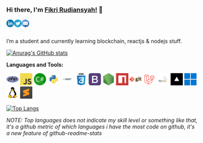 ### Hi there, I'm [Fikri Rudiansyah!](https://fikri.vercel.app/) 👋

<a href="https://www.linkedin.com/in/fikri-rudiansyah-700b171b6/" title="Connect to me">
  <img align="left" alt="Fikri Rudiansyah | LinkedIn" width="20px" src="./assets/linkedin.svg" />
</a>
<a href="https://twitter.com/FRDBlock" title="Follow me">
  <img align="left" alt="Fikri Rudiansyah | Twitter" width="20px" src="./assets/twitter.svg" />
</a>
<a href="mailto:fikrizhanking@gmail.com" title="Send email to me">
  <img align="left" alt="Fikri Rudiansyah | Mail" width="20px" src="./assets/email.svg" />
</a>
<br/>
<br/>

I’m a student and currently learning blockchain, reactjs & nodejs stuff. 

[![Anurag's GitHub stats](https://github-readme-stats.vercel.app/api?username=superXdev&theme=vue-dark)](https://github.com/superXdev/github-readme-stats)

**Languages and Tools:**

<code><img height="32" src="https://raw.githubusercontent.com/github/explore/main/topics/php/php.png"></code>
<code><img height="32" src="https://raw.githubusercontent.com/github/explore/main/topics/javascript/javascript.png"></code>
<code><img height="32" src="https://raw.githubusercontent.com/github/explore/main/topics/csharp/csharp.png"></code>
<code><img height="32" src="https://raw.githubusercontent.com/github/explore/main/topics/python/python.png"></code>
<code><img height="32" src="https://raw.githubusercontent.com/github/explore/main/topics/jquery/jquery.png"></code>
<code><img height="32" src="https://raw.githubusercontent.com/github/explore/main/topics/css/css.png"></code>
<code><img height="32" src="https://raw.githubusercontent.com/github/explore/main/topics/bootstrap/bootstrap.png"></code>
<code><img height="32" src="https://raw.githubusercontent.com/github/explore/main/topics/nodejs/nodejs.png"></code>
<code><img height="32" src="https://raw.githubusercontent.com/github/explore/main/topics/npm/npm.png"></code>
<code><img height="32" src="https://raw.githubusercontent.com/github/explore/main/topics/git/git.png"></code>
<code><img height="32" src="https://raw.githubusercontent.com/github/explore/main/topics/laravel/laravel.png"></code>
<code><img height="32" src="https://raw.githubusercontent.com/github/explore/main/topics/mysql/mysql.png"></code>
<code><img height="32" src="https://raw.githubusercontent.com/github/explore/main/topics/vercel/vercel.png"></code>
<code><img height="32" src="https://raw.githubusercontent.com/github/explore/main/topics/windows/windows.png"></code>
<code><img height="32" src="https://raw.githubusercontent.com/github/explore/main/topics/linux/linux.png"></code>
<code><img height="32" src="https://raw.githubusercontent.com/github/explore/main/topics/sublime-text/sublime-text.png"></code>

[![Top Langs](https://github-readme-stats.vercel.app/api/top-langs/?username=superXdev&theme=vue-dark)](https://github.com/anuraghazra/github-readme-stats)

_NOTE: Top languages does not indicate my skill level or something like that, it's a github metric of which languages i have the most code on github, it's a new feature of github-readme-stats_


